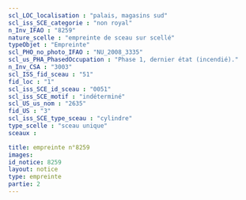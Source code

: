 ```yaml
---
scl_LOC_localisation : "palais, magasins sud"
scl_iss_SCE_categorie : "non royal"
n_Inv_IFAO : "8259"
nature_scelle : "empreinte de sceau sur scellé"
typeObjet : "Empreinte"
scl_PHO_no_photo_IFAO : "NU_2008_3335"
scl_us_PHA_PhasedOccupation : "Phase 1, dernier état (incendié)."
n_Inv_CSA : "3003"
scl_ISS_fid_sceau : "51"
fid_loc : "1"
scl_iss_SCE_id_sceau : "0051"
scl_iss_SCE_motif : "indéterminé"
scl_US_us_nom : "2635"
fid_US : "3"
scl_iss_SCE_type_sceau : "cylindre"
type_scelle : "sceau unique"
sceaux :

title: empreinte n°8259
images: 
id_notice: 8259
layout: notice
type: empreinte
partie: 2
---
```

